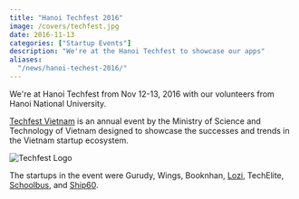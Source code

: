 ```yaml
---
title: "Hanoi Techfest 2016"
image: /covers/techfest.jpg
date: 2016-11-13
categories: ["Startup Events"]
description: "We're at the Hanoi Techfest to showcase our apps"
aliases:
  "/news/hanoi-techest-2016/"
---
```



We're at Hanoi Techfest from Nov 12-13, 2016 with our volunteers from Hanoi National University. 

[Techfest Vietnam](http://www.techfest.vn) is an annual event by the Ministry of Science and Technology of Vietnam designed to showcase the successes and trends in the Vietnam startup ecosystem.  

![Techfest Logo](https://sorasystem.sirv.com/logos/techfest.png)

The startups in the event were Gurudy, Wings, Booknhan, [Lozi](http://lozi.vn/), TechElite, [Schoolbus](https://schoolbus.vn), and [Ship60](https://ship60.com).
